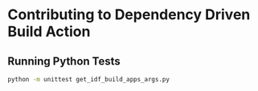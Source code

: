 # Contributing to Dependency Driven Build Action

## Running Python Tests

```bash
python -m unittest get_idf_build_apps_args.py
```
